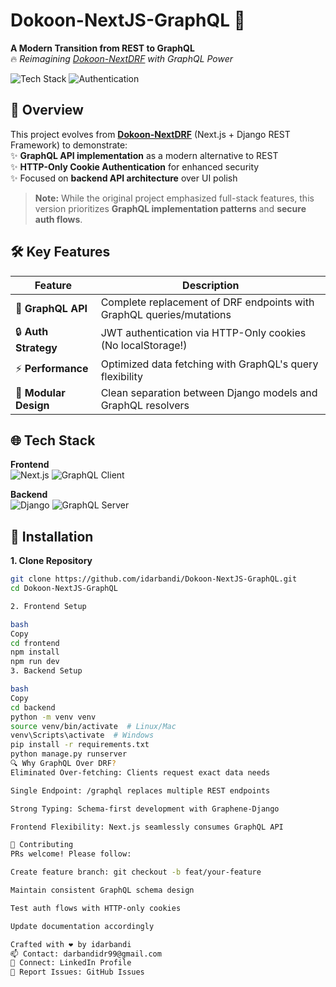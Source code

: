 # Dokoon-NextJS-GraphQL 🚀

**A Modern Transition from REST to GraphQL**  
🔥 *Reimagining [Dokoon-NextDRF](https://github.com/idarbandi/Dokoon-NextDRF) with GraphQL Power*  

![Tech Stack](https://img.shields.io/badge/Stack-GraphQL%20|%20Next.js%20|%20Django-informational?style=flat&logo=graphql&logoColor=white&color=e535ab)
![Authentication](https://img.shields.io/badge/Security-HTTP_Only_Cookies-success?style=flat&logo=shield-check)

## 📖 Overview
This project evolves from **[Dokoon-NextDRF](https://github.com/idarbandi/Dokoon-NextDRF)** (Next.js + Django REST Framework) to demonstrate:  
✨ **GraphQL API implementation** as a modern alternative to REST  
✨ **HTTP-Only Cookie Authentication** for enhanced security  
✨ Focused on **backend API architecture** over UI polish  

> **Note:** While the original project emphasized full-stack features, this version prioritizes **GraphQL implementation patterns** and **secure auth flows**.

## 🛠 Key Features
| **Feature**          | **Description**                                  | 
|----------------------|--------------------------------------------------|
| 📡 **GraphQL API**    | Complete replacement of DRF endpoints with GraphQL queries/mutations |
| 🔒 **Auth Strategy**  | JWT authentication via HTTP-Only cookies (No localStorage!) |
| ⚡ **Performance**    | Optimized data fetching with GraphQL's query flexibility |
| 🧩 **Modular Design** | Clean separation between Django models and GraphQL resolvers |

## 🌐 Tech Stack
**Frontend**  
![Next.js](https://img.shields.io/badge/Next.js-14.1-black?logo=next.js&logoColor=white)
![GraphQL Client](https://img.shields.io/badge/Apollo_Client-3.8-purple?logo=apollographql)

**Backend**  
![Django](https://img.shields.io/badge/Django-5.0-green?logo=django)
![GraphQL Server](https://img.shields.io/badge/Graphene-3.3-blueviolet?logo=graphql)

## 🚀 Installation
**1. Clone Repository**
```bash
git clone https://github.com/idarbandi/Dokoon-NextJS-GraphQL.git
cd Dokoon-NextJS-GraphQL

2. Frontend Setup

bash
Copy
cd frontend
npm install
npm run dev
3. Backend Setup

bash
Copy
cd backend
python -m venv venv
source venv/bin/activate  # Linux/Mac
venv\Scripts\activate  # Windows
pip install -r requirements.txt
python manage.py runserver
🔍 Why GraphQL Over DRF?
Eliminated Over-fetching: Clients request exact data needs

Single Endpoint: /graphql replaces multiple REST endpoints

Strong Typing: Schema-first development with Graphene-Django

Frontend Flexibility: Next.js seamlessly consumes GraphQL API

🤝 Contributing
PRs welcome! Please follow:

Create feature branch: git checkout -b feat/your-feature

Maintain consistent GraphQL schema design

Test auth flows with HTTP-only cookies

Update documentation accordingly

Crafted with ❤️ by idarbandi
📫 Contact: darbandidr99@gmail.com
💼 Connect: LinkedIn Profile
🐛 Report Issues: GitHub Issues
